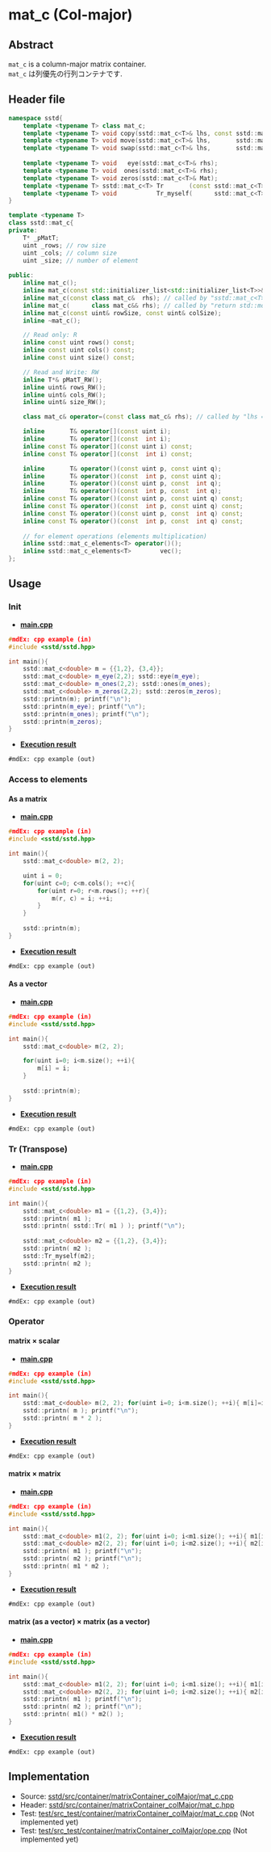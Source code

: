 # mat_c (Col-major)
## Abstract
`mat_c` is a column-major matrix container.  
`mat_c` は列優先の行列コンテナです.

## Header file
```cpp
namespace sstd{
    template <typename T> class mat_c;
    template <typename T> void copy(sstd::mat_c<T>& lhs, const sstd::mat_c<T>& rhs);
    template <typename T> void move(sstd::mat_c<T>& lhs,       sstd::mat_c<T>& rhs);
    template <typename T> void swap(sstd::mat_c<T>& lhs,       sstd::mat_c<T>& rhs);
    
    template <typename T> void   eye(sstd::mat_c<T>& rhs);
    template <typename T> void  ones(sstd::mat_c<T>& rhs);
    template <typename T> void zeros(sstd::mat_c<T>& Mat);
    template <typename T> sstd::mat_c<T> Tr       (const sstd::mat_c<T>& rhs); // lhs = Transpose(rhs)
    template <typename T> void           Tr_myself(      sstd::mat_c<T>& rhs); // Transpose(rhs)
}

template <typename T>
class sstd::mat_c{
private:
    T* _pMatT;
    uint _rows; // row size
    uint _cols; // column size
    uint _size; // number of element
    
public:
    inline mat_c();
    inline mat_c(const std::initializer_list<std::initializer_list<T>>& rhs); // called by "sstd::mat_c<T> mat = {{1, 2, 3}, {4, 5, 6}, {7, 8, 9}};".
    inline mat_c(const class mat_c&  rhs); // called by "sstd::mat_c<T> buf1(N, N); sstd::mat_c<T> buf2(buf1);"
    inline mat_c(      class mat_c&& rhs); // called by "return std::move(rhs);" or "std::swap(buf1, buf2)".
    inline mat_c(const uint& rowSize, const uint& colSize);
    inline ~mat_c();

    // Read only: R
    inline const uint rows() const;
    inline const uint cols() const;
    inline const uint size() const;

    // Read and Write: RW
    inline T*& pMatT_RW();
    inline uint& rows_RW();
    inline uint& cols_RW();
    inline uint& size_RW();

    class mat_c& operator=(const class mat_c& rhs); // called by "lhs = sstd::mat_c<T>(3, 3);".

    inline       T& operator[](const uint i);
    inline       T& operator[](const  int i);
    inline const T& operator[](const uint i) const;
    inline const T& operator[](const  int i) const;

    inline       T& operator()(const uint p, const uint q);
    inline       T& operator()(const  int p, const uint q);
    inline       T& operator()(const uint p, const  int q);
    inline       T& operator()(const  int p, const  int q);
    inline const T& operator()(const uint p, const uint q) const;
    inline const T& operator()(const  int p, const uint q) const;
    inline const T& operator()(const uint p, const  int q) const;
    inline const T& operator()(const  int p, const  int q) const;
    
    // for element operations (elements multiplication)
    inline sstd::mat_c_elements<T> operator()();
    inline sstd::mat_c_elements<T>        vec();
};
```

## Usage
### Init
- <u>**main.cpp**</u>
```cpp
#mdEx: cpp example (in)
#include <sstd/sstd.hpp>

int main(){
    sstd::mat_c<double> m = {{1,2}, {3,4}};
    sstd::mat_c<double> m_eye(2,2); sstd::eye(m_eye);
    sstd::mat_c<double> m_ones(2,2); sstd::ones(m_ones);
    sstd::mat_c<double> m_zeros(2,2); sstd::zeros(m_zeros);
    sstd::printn(m); printf("\n");
    sstd::printn(m_eye); printf("\n");
    sstd::printn(m_ones); printf("\n");
    sstd::printn(m_zeros);
}
```
- <u>**Execution result**</u>
```
#mdEx: cpp example (out)
```

### Access to elements
#### As a matrix
- <u>**main.cpp**</u>
```cpp
#mdEx: cpp example (in)
#include <sstd/sstd.hpp>

int main(){
    sstd::mat_c<double> m(2, 2);

    uint i = 0;
    for(uint c=0; c<m.cols(); ++c){
        for(uint r=0; r<m.rows(); ++r){
            m(r, c) = i; ++i;
        }
    }
    
    sstd::printn(m);
}
```
- <u>**Execution result**</u>
```
#mdEx: cpp example (out)
```
#### As a vector
- <u>**main.cpp**</u>
```cpp
#mdEx: cpp example (in)
#include <sstd/sstd.hpp>

int main(){
    sstd::mat_c<double> m(2, 2);

    for(uint i=0; i<m.size(); ++i){
        m[i] = i;
    }
    
    sstd::printn(m);
}
```
- <u>**Execution result**</u>
```
#mdEx: cpp example (out)
```

### Tr (Transpose)
- <u>**main.cpp**</u>
```cpp
#mdEx: cpp example (in)
#include <sstd/sstd.hpp>

int main(){
    sstd::mat_c<double> m1 = {{1,2}, {3,4}};
    sstd::printn( m1 );
    sstd::printn( sstd::Tr( m1 ) ); printf("\n");
    
    sstd::mat_c<double> m2 = {{1,2}, {3,4}};
    sstd::printn( m2 );
    sstd::Tr_myself(m2);
    sstd::printn( m2 );
}
```
- <u>**Execution result**</u>
```
#mdEx: cpp example (out)
```

### Operator
#### matrix × scalar
- <u>**main.cpp**</u>
```cpp
#mdEx: cpp example (in)
#include <sstd/sstd.hpp>

int main(){
    sstd::mat_c<double> m(2, 2); for(uint i=0; i<m.size(); ++i){ m[i]=i; }
    sstd::printn( m ); printf("\n");
    sstd::printn( m * 2 );
}
```
- <u>**Execution result**</u>
```
#mdEx: cpp example (out)
```
#### matrix × matrix
- <u>**main.cpp**</u>
```cpp
#mdEx: cpp example (in)
#include <sstd/sstd.hpp>

int main(){
    sstd::mat_c<double> m1(2, 2); for(uint i=0; i<m1.size(); ++i){ m1[i]=i; }
    sstd::mat_c<double> m2(2, 2); for(uint i=0; i<m2.size(); ++i){ m2[i]=i+1; }
    sstd::printn( m1 ); printf("\n");
    sstd::printn( m2 ); printf("\n");
    sstd::printn( m1 * m2 );
}
```
- <u>**Execution result**</u>
```
#mdEx: cpp example (out)
```
#### matrix (as a vector) × matrix (as a vector)
- <u>**main.cpp**</u>
```cpp
#mdEx: cpp example (in)
#include <sstd/sstd.hpp>

int main(){
    sstd::mat_c<double> m1(2, 2); for(uint i=0; i<m1.size(); ++i){ m1[i]=i; }
    sstd::mat_c<double> m2(2, 2); for(uint i=0; i<m2.size(); ++i){ m2[i]=i+1; }
    sstd::printn( m1 ); printf("\n");
    sstd::printn( m2 ); printf("\n");
    sstd::printn( m1() * m2() );
}
```
- <u>**Execution result**</u>
```
#mdEx: cpp example (out)
```

## Implementation
- Source: [sstd/src/container/matrixContainer_colMajor/mat_c.cpp](https://github.com/admiswalker/SubStandardLibrary-SSTD-/blob/master/sstd/src/container/matrixContainer_colMajor/mat_c.cpp)
- Header: [sstd/src/container/matrixContainer_colMajor/mat_c.hpp](https://github.com/admiswalker/SubStandardLibrary-SSTD-/blob/master/sstd/src/container/matrixContainer_colMajor/mat_c.hpp)
- Test: [test/src_test/container/matrixContainer_colMajor/mat_c.cpp](https://github.com/admiswalker/SubStandardLibrary-SSTD-/blob/master/test/src_test/container/matrixContainer_colMajor/mat_c.cpp)
  (Not implemented yet)
- Test: [test/src_test/container/matrixContainer_colMajor/ope.cpp](https://github.com/admiswalker/SubStandardLibrary-SSTD-/blob/master/test/src_test/container/matrixContainer_colMajor/ope.cpp)
  (Not implemented yet)

